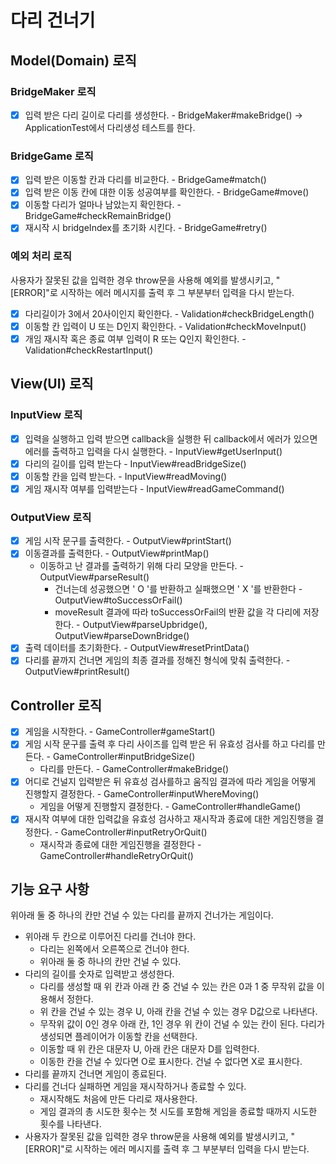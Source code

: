 # 다리 건너기

## Model(Domain) 로직

### BridgeMaker 로직
- [x] 입력 받은 다리 길이로 다리를 생성한다. - BridgeMaker#makeBridge() -> ApplicationTest에서 다리생성 테스트를 한다.

### BridgeGame 로직 
- [x] 입력 받은 이동할 칸과 다리를 비교한다. - BridgeGame#match()
- [x] 입력 받은 이동 칸에 대한 이동 성공여부를 확인한다. - BridgeGame#move()
- [x] 이동할 다리가 얼마나 남았는지 확인한다. - BridgeGame#checkRemainBridge()
- [x] 재시작 시 bridgeIndex를 초기화 시킨다. - BridgeGame#retry()

### 예외 처리 로직

사용자가 잘못된 값을 입력한 경우 throw문을 사용해 예외를 발생시키고, "[ERROR]"로 시작하는 에러 메시지를 출력 후 그 부분부터 입력을 다시 받는다.

- [x] 다리길이가 3에서 20사이인지 확인한다. - Validation#checkBridgeLength()
- [x] 이동할 칸 입력이 U 또는 D인지 확인한다. - Validation#checkMoveInput()
- [x] 개임 재시작 혹은 종료 여부 입력이 R 또는 Q인지 확인한다. - Validation#checkRestartInput()

## View(UI) 로직

### InputView 로직
- [x] 입력을 실행하고 입력 받으면 callback을 실행한 뒤 callback에서 에러가 있으면 에러를 출력하고 입력을 다시 실행한다. - InputView#getUserInput()
- [x] 다리의 길이를 입력 받는다 - InputView#readBridgeSize()
- [x] 이동할 칸을 입력 받는다. - InputView#readMoving()
- [x] 게임 재시작 여부를 입력받는다 - InputView#readGameCommand()

### OutputView 로직
- [x] 게임 시작 문구를 출력한다. - OutputView#printStart()
- [x] 이동결과를 출력한다. - OutputView#printMap()
  - 이동하고 난 결과를 출력하기 위해 다리 모양을 만든다. - OutputView#parseResult()
    - 건너는데 성공했으면 ' O '를 반환하고 실패했으면 ' X '를 반환한다 - OutputView#toSuccessOrFail()
    -  moveResult 결과에 따라 toSuccessOrFail의 반환 값을 각 다리에 저장한다. - OutputView#parseUpbridge(), OutputView#parseDownBridge()
- [x] 출력 데이터를 초기화한다. - OutputView#resetPrintData()
- [x] 다리를 끝까지 건너면 게임의 최종 결과를 정해진 형식에 맞춰 출력한다. - OutputView#printResult()

## Controller 로직
- [x] 게임을 시작한다. - GameController#gameStart()
- [x] 게임 시작 문구를 출력 후 다리 사이즈를 입력 받은 뒤 유효성 검사를 하고 다리를 만든다. - GameController#inputBridgeSize()
  - 다리를 만든다. - GameController#makeBridge()
- [x] 어디로 건널지 입력받은 뒤 유효성 검사를하고 움직임 결과에 따라 게임을 어떻게 진행할지 결정한다. - GameController#inputWhereMoving()
  - 게임을 어떻게 진행할지 결정한다. - GameController#handleGame()
- [x] 재시작 여부에 대한 입력값을 유효성 검사하고 재시작과 종료에 대한 게임진행을 결정한다. - GameController#inputRetryOrQuit()
  - 재시작과 종료에 대한 게임진행을 결정한다 - GameController#handleRetryOrQuit()

## 기능 요구 사항

위아래 둘 중 하나의 칸만 건널 수 있는 다리를 끝까지 건너가는 게임이다.

- 위아래 두 칸으로 이루어진 다리를 건너야 한다.
  - 다리는 왼쪽에서 오른쪽으로 건너야 한다.
  - 위아래 둘 중 하나의 칸만 건널 수 있다.
- 다리의 길이를 숫자로 입력받고 생성한다.
  - 다리를 생성할 때 위 칸과 아래 칸 중 건널 수 있는 칸은 0과 1 중 무작위 값을 이용해서 정한다.
  - 위 칸을 건널 수 있는 경우 U, 아래 칸을 건널 수 있는 경우 D값으로 나타낸다.
  - 무작위 값이 0인 경우 아래 칸, 1인 경우 위 칸이 건널 수 있는 칸이 된다.
다리가 생성되면 플레이어가 이동할 칸을 선택한다.
  - 이동할 때 위 칸은 대문자 U, 아래 칸은 대문자 D를 입력한다.
  - 이동한 칸을 건널 수 있다면 O로 표시한다. 건널 수 없다면 X로 표시한다.
- 다리를 끝까지 건너면 게임이 종료된다.
- 다리를 건너다 실패하면 게임을 재시작하거나 종료할 수 있다.
  - 재시작해도 처음에 만든 다리로 재사용한다.
  - 게임 결과의 총 시도한 횟수는 첫 시도를 포함해 게임을 종료할 때까지 시도한 횟수를 나타낸다.
- 사용자가 잘못된 값을 입력한 경우 throw문을 사용해 예외를 발생시키고, "[ERROR]"로 시작하는 에러 메시지를 출력 후 그 부분부터 입력을 다시 받는다.